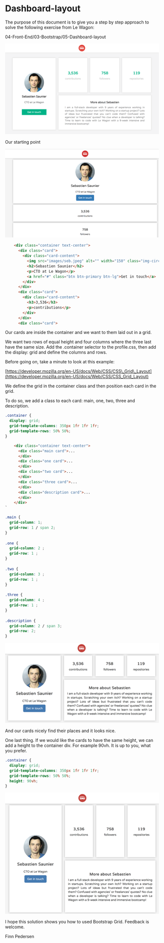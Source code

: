 # Dashboard-layout

The purpose of this document is to give you a step by step approach to solve the following exercise from Le Wagon:

04-Front-End/03-Bootstrap/05-Dashboard-layout

![image alt text](images/image_0.png)

Our starting point

![image alt text](images/image_1.png)

```html
    <div class="container text-center">
      <div class="card">
        <div class="card-content">
          <img src="images/seb.jpeg" alt="" width="150" class="img-circle">
          <h2>Sebastien Saunier</h2>
          <p>CTO at Le Wagon</p>
          <a href="#" class="btn btn-primary btn-lg">Get in touch</a>
        </div>
      </div>
      <div class="card">
        <div class="card-content">
          <h3>3,536</h3>
          <p>contributions</p>
        </div>
      </div>
      <div class="card">
```

Our cards are inside the container and we want to them laid out in a grid.

We want two rows of equal height and four columns where the three last have the same size. Add the .container selector to the profile.css, then add the display: grid and define the columns and rows.

Before going on, take a minute to look at this example:

[https://developer.mozilla.org/en-US/docs/Web/CSS/CSS\_Grid\_Layout](https://developer.mozilla.org/en-US/docs/Web/CSS/CSS_Grid_Layout)

We define the grid in the container class and then position each card in the grid.

To do so, we add a class to each card: main, one, two, three and description.

```css
.container {
  display: grid;
  grid-template-columns: 350px 1fr 1fr 1fr;
  grid-template-rows: 50% 50%;
}
```

```html
    <div class="container text-center">
      <div class="main card">...
      </div>
      <div class="one card">...
      </div>
      <div class="two card">...
      </div>
      <div class="three card">...
      </div>
      <div class="description card">...
      </div>
    </div>
`
```

```css
.main {
  grid-column: 1;
  grid-row: 1 / span 2;
}

.one {
  grid-column: 2 ;
  grid-row: 1 ;
}

.two {
  grid-column: 3 ;
  grid-row: 1 ;
}

.three {
  grid-column: 4 ;
  grid-row: 1 ;
}

.description {
  grid-column: 2 / span 3;
  grid-row: 2;
}
```

![image alt text](images/image_5.png)

And our cards nicely find their places and it looks nice.

One last thing. If we would like the cards to have the same height, we can add a height to the container div. For example 90vh. It is up to you, what you prefer.

```css
.container {
  display: grid;
  grid-template-columns: 350px 1fr 1fr 1fr;
  grid-template-rows: 50% 50%;
  height: 90vh;
}
```

![image alt text](images/image_7.png)

I hope this solution shows you how to used Bootstrap Grid. Feedback is welcome.

Finn Pedersen

